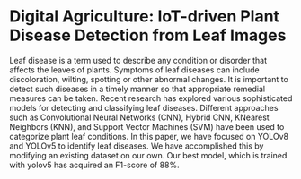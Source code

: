 # Digital Agriculture: IoT-driven Plant Disease Detection from Leaf Images

Leaf disease is a term used to describe any condition
or disorder that affects the leaves of plants. Symptoms of leaf
diseases can include discoloration, wilting, spotting or other
abnormal changes. It is important to detect such diseases in
a timely manner so that appropriate remedial measures can be
taken. Recent research has explored various sophisticated models
for detecting and classifying leaf diseases. Different approaches
such as Convolutional Neural Networks (CNN), Hybrid CNN, KNearest
Neighbors (KNN), and Support Vector Machines (SVM)
have been used to categorize plant leaf conditions. In this paper,
we have focused on YOLOv8 and YOLOv5 to identify leaf
diseases. We have accomplished this by modifying an existing
dataset on our own. Our best model, which is trained with yolov5
has acquired an F1-score of 88%.
